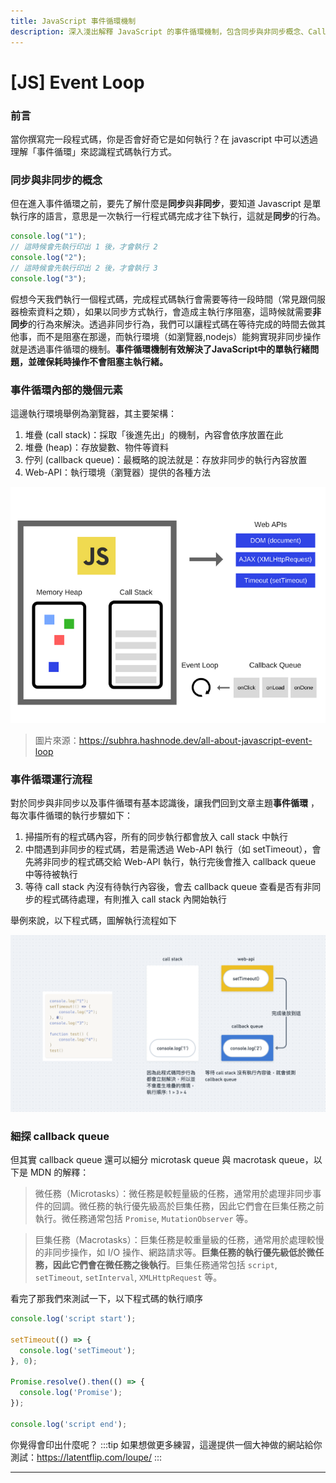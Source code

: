 ```yaml
---
title: JavaScript 事件循環機制
description: 深入淺出解釋 JavaScript 的事件循環機制，包含同步與非同步概念、Call Stack、Callback Queue、Web API 運作流程，以及 microtask 和 macrotask 的差異
---
```


# [JS] Event Loop

### 前言

當你撰寫完一段程式碼，你是否會好奇它是如何執行？在 javascript 中可以透過理解「事件循環」來認識程式碼執行方式。

### 同步與非同步的概念

但在進入事件循環之前，要先了解什麼是**同步**與**非同步**，要知道 Javascript 是單執行序的語言，意思是一次執行一行程式碼完成才往下執行，這就是**同步**的行為。

```js
console.log("1");
// 這時候會先執行印出 1 後，才會執行 2
console.log("2");
// 這時候會先執行印出 2 後，才會執行 3
console.log("3");
```
假想今天我們執行一個程式碼，完成程式碼執行會需要等待一段時間（常見跟伺服器檢索資料之類），如果以同步方式執行，會造成主執行序阻塞，這時候就需要**非同步**的行為來解決。透過非同步行為，我們可以讓程式碼在等待完成的時間去做其他事，而不是阻塞在那邊，而執行環境（如瀏覽器,nodejs）能夠實現非同步操作就是透過事件循環的機制。**事件循環機制有效解決了JavaScript中的單執行緒問題，並確保耗時操作不會阻塞主執行緒。**


### 事件循環內部的幾個元素

這邊執行環境舉例為瀏覽器，其主要架構：

1. 堆疊 (call stack)：採取「後進先出」的機制，內容會依序放置在此
2. 堆疊 (heap)：存放變數、物件等資料
3. 佇列 (callback queue)：最概略的說法就是：存放非同步的執行內容放置
4. Web-API：執行環境（瀏覽器）提供的各種方法

![](/eventloop/eventloop.png)

> 圖片來源：https://subhra.hashnode.dev/all-about-javascript-event-loop




### 事件循環運行流程

對於同步與非同步以及事件循環有基本認識後，讓我們回到文章主題**事件循環** ，每次事件循環的執行步驟如下：

1. 掃描所有的程式碼內容，所有的同步執行都會放入 call stack 中執行
2. 中間遇到非同步的程式碼，若是需透過 Web-API 執行（如 setTimeout），會先將非同步的程式碼交給 Web-API 執行，執行完後會推入 callback queue 中等待被執行
3. 等待 call stack 內沒有待執行內容後，會去 callback queue 查看是否有非同步的程式碼待處理，有則推入 call stack 內開始執行

舉例來說，以下程式碼，圖解執行流程如下

![](/eventloop/eventloop-work-easy.png)

### 細探 callback queue 

但其實 callback queue 還可以細分 microtask queue 與 macrotask queue，以下是 MDN 的解釋：

> 微任務（Microtasks）：微任務是較輕量級的任務，通常用於處理非同步事件的回調。微任務的執行優先級高於巨集任務，因此它們會在巨集任務之前執行。微任務通常包括 `Promise`, `MutationObserver` 等。

> 巨集任務（Macrotasks）：巨集任務是較重量級的任務，通常用於處理較慢的非同步操作，如 I/O 操作、網路請求等。**巨集任務的執行優先級低於微任務，因此它們會在微任務之後執行**。巨集任務通常包括 `script`, `setTimeout`, `setInterval`, `XMLHttpRequest` 等。

看完了那我們來測試一下，以下程式碼的執行順序

```js
console.log('script start');

setTimeout(() => {
  console.log('setTimeout');
}, 0);

Promise.resolve().then(() => {
  console.log('Promise');
});

console.log('script end');

```
你覺得會印出什麼呢？
:::tip
如果想做更多練習，這邊提供一個大神做的網站給你測試：https://latentflip.com/loupe/
:::




---
